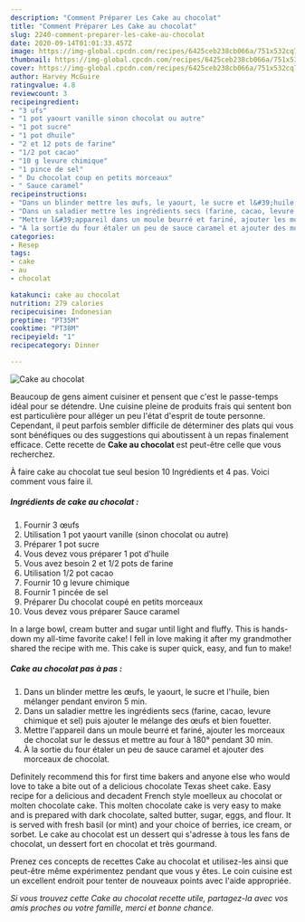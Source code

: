 ```yaml
---
description: "Comment Préparer Les Cake au chocolat"
title: "Comment Préparer Les Cake au chocolat"
slug: 2240-comment-preparer-les-cake-au-chocolat
date: 2020-09-14T01:01:33.457Z
image: https://img-global.cpcdn.com/recipes/6425ceb238cb066a/751x532cq70/cake-au-chocolat-photo-principale-de-la-recette.jpg
thumbnail: https://img-global.cpcdn.com/recipes/6425ceb238cb066a/751x532cq70/cake-au-chocolat-photo-principale-de-la-recette.jpg
cover: https://img-global.cpcdn.com/recipes/6425ceb238cb066a/751x532cq70/cake-au-chocolat-photo-principale-de-la-recette.jpg
author: Harvey McGuire
ratingvalue: 4.8
reviewcount: 3
recipeingredient:
- "3 ufs"
- "1 pot yaourt vanille sinon chocolat ou autre"
- "1 pot sucre"
- "1 pot dhuile"
- "2 et 12 pots de farine"
- "1/2 pot cacao"
- "10 g levure chimique"
- "1 pince de sel"
- " Du chocolat coup en petits morceaux"
- " Sauce caramel"
recipeinstructions:
- "Dans un blinder mettre les œufs, le yaourt, le sucre et l&#39;huile, bien mélanger pendant environ 5 min."
- "Dans un saladier mettre les ingrédients secs (farine, cacao, levure chimique et sel) puis ajouter le mélange des œufs et bien fouetter."
- "Mettre l&#39;appareil dans un moule beurré et fariné, ajouter les morceaux de chocolat sur le dessus et mettre au four à 180° pendant 30 min."
- "À la sortie du four étaler un peu de sauce caramel et ajouter des morceaux de chocolat."
categories:
- Resep
tags:
- cake
- au
- chocolat

katakunci: cake au chocolat 
nutrition: 279 calories
recipecuisine: Indonesian
preptime: "PT35M"
cooktime: "PT38M"
recipeyield: "1"
recipecategory: Dinner

---
```



![Cake au chocolat](https://img-global.cpcdn.com/recipes/6425ceb238cb066a/751x532cq70/cake-au-chocolat-photo-principale-de-la-recette.jpg)

Beaucoup de gens aiment cuisiner et pensent que c'est le passe-temps idéal pour se détendre. Une cuisine pleine de produits frais qui sentent bon est particulière pour alléger un peu l'état d'esprit de toute personne. Cependant, il peut parfois sembler difficile de déterminer des plats qui vous sont bénéfiques ou des suggestions qui aboutissent à un repas finalement efficace. Cette recette de <strong> Cake au chocolat </strong> est peut-être celle que vous recherchez.

<!--inarticleads1-->

À faire cake au chocolat tue seul besion 10 Ingrédients et 4 pas. Voici comment vous faire il.

##### Ingrédients de cake au chocolat :

1. Fournir 3 œufs
1. Utilisation 1 pot yaourt vanille (sinon chocolat ou autre)
1. Préparer 1 pot sucre
1. Vous devez vous préparer 1 pot d&#39;huile
1. Vous avez besoin 2 et 1/2 pots de farine
1. Utilisation 1/2 pot cacao
1. Fournir 10 g levure chimique
1. Fournir 1 pincée de sel
1. Préparer  Du chocolat coupé en petits morceaux
1. Vous devez vous préparer  Sauce caramel


In a large bowl, cream butter and sugar until light and fluffy. This is hands-down my all-time favorite cake! I fell in love making it after my grandmother shared the recipe with me. This cake is super quick, easy, and fun to make! 

<!--inarticleads2-->

##### Cake au chocolat pas à pas :

1. Dans un blinder mettre les œufs, le yaourt, le sucre et l&#39;huile, bien mélanger pendant environ 5 min.
1. Dans un saladier mettre les ingrédients secs (farine, cacao, levure chimique et sel) puis ajouter le mélange des œufs et bien fouetter.
1. Mettre l&#39;appareil dans un moule beurré et fariné, ajouter les morceaux de chocolat sur le dessus et mettre au four à 180° pendant 30 min.
1. À la sortie du four étaler un peu de sauce caramel et ajouter des morceaux de chocolat.


Definitely recommend this for first time bakers and anyone else who would love to take a bite out of a delicious chocolate Texas sheet cake. Easy recipe for a delicious and decadent French style moelleux au chocolat or molten chocolate cake. This molten chocolate cake is very easy to make and is prepared with dark chocolate, salted butter, sugar, eggs, and flour. It is served with fresh basil (or mint) and your choice of berries, ice cream, or sorbet. Le cake au chocolat est un dessert qui s&#39;adresse à tous les fans de chocolat, un dessert fort en chocolat et très gourmand. 

<!--inarticleads1-->

<p>
Prenez ces concepts de recettes Cake au chocolat et utilisez-les ainsi que peut-être même expérimentez pendant que vous y êtes. Le coin cuisine est un excellent endroit pour tenter de nouveaux points avec l'aide appropriée.
</p>

<p>
<i>Si vous trouvez cette Cake au chocolat recette utile, partagez-la avec vos amis proches ou votre famille, merci et bonne chance.</i>
</p>
